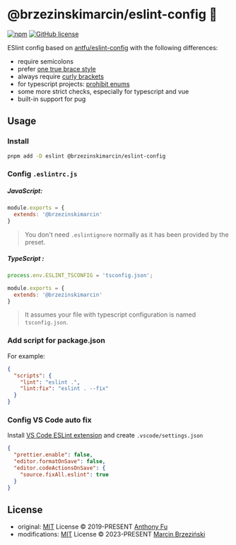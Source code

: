 # @brzezinskimarcin/eslint-config 🎨

[![npm](https://img.shields.io/npm/v/@brzezinskimarcin/eslint-config)](https://npmjs.com/package/@brzezinskimarcin/eslint-config)
[![GitHub license](https://img.shields.io/github/license/brzezinskimarcin/eslint-config)](https://github.com/brzezinskimarcin/eslint-config/blob/main/LICENSE)

ESlint config based on [antfu/eslint-config](https://github.com/antfu/eslint-config) with the following differences:
- require semicolons
- prefer [one true brace style](https://eslint.org/docs/latest/rules/brace-style#1tbs)
- always require [curly brackets](https://eslint.org/docs/latest/rules/curly)
- for typescript projects: [prohibit enums](https://www.youtube.com/watch?v=jjMbPt_H3RQ)
- some more strict checks, especially for typescript and vue
- built-in support for pug

## Usage

### Install

```bash
pnpm add -D eslint @brzezinskimarcin/eslint-config
```

### Config `.eslintrc.js`

##### JavaScript:
```js
module.exports = {
  extends: '@brzezinskimarcin'
}
```
> You don't need `.eslintignore` normally as it has been provided by the preset.

##### TypeScript :
```js
process.env.ESLINT_TSCONFIG = 'tsconfig.json';

module.exports = {
  extends: '@brzezinskimarcin'
}
```

> It assumes your file with typescript configuration is named `tsconfig.json`.

### Add script for package.json

For example:

```json
{
  "scripts": {
    "lint": "eslint .",
    "lint:fix": "eslint . --fix"
  }
}
```

### Config VS Code auto fix

Install [VS Code ESLint extension](https://marketplace.visualstudio.com/items?itemName=dbaeumer.vscode-eslint) and create `.vscode/settings.json`

```json
{
  "prettier.enable": false,
  "editor.formatOnSave": false,
  "editor.codeActionsOnSave": {
    "source.fixAll.eslint": true
  }
}
```

## License

- original: [MIT](https://github.com/antfu/eslint-config/blob/main/LICENSE) License &copy; 2019-PRESENT [Anthony Fu](https://github.com/antfu)
- modifications: [MIT](./LICENSE) License &copy; 2023-PRESENT [Marcin Brzeziński](https://github.com/brzezinskimarcin)
